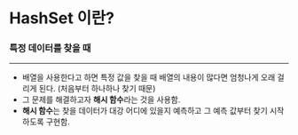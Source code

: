 # HashSet 이란?
### 특정 데이터를 찾을 때

---

- 배열을 사용한다고 하면 특정 값을 찾을 때 배열의 내용이 많다면 엄청나게 오래 걸리게 된다. (처음부터 하나하나 찾기 때문)
- 그 문제를 해결하고자 **해시 함수**라는 것을 사용함.
- **해시 함수**는 찾을 데이터가 대강 어디에 있을지 예측하고 그 예측 값부터 찾기 시작하도록 구현함.
